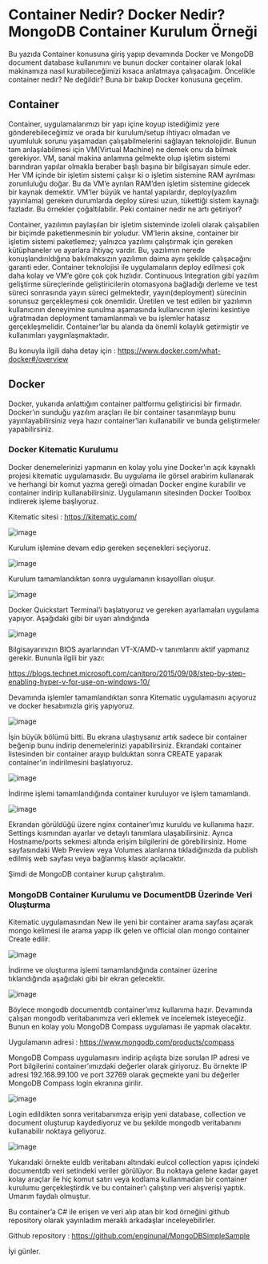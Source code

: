 # Container Nedir? Docker Nedir? MongoDB Container Kurulum Örneği


Bu yazıda Container konusuna giriş yapıp devamında Docker ve MongoDB document database kullanımını ve bunun docker container olarak lokal makinamıza nasıl kurabileceğimizi kısaca anlatmaya çalışacağım. Öncelikle container nedir? Ne değildir? Buna bir bakıp Docker konusuna geçelim.

## Container


Container, uygulamalarımızı bir yapı içine koyup istediğimiz yere gönderebileceğimiz ve orada bir kurulum/setup ihtiyacı olmadan ve uyumluluk sorunu yaşamadan çalışabilmelerini sağlayan teknolojidir. Bunun tam anlaşılabilmesi için VM(Virtual Machine) ne demek onu da bilmek gerekiyor. VM, sanal makina anlamına gelmekte olup işletim sistemi barındıran yapılar olmakla beraber başlı başına bir bilgisayarı simule eder. Her VM içinde bir işletim sistemi çalışır ki o işletim sistemine RAM ayrılması zorunluluğu doğar. Bu da VM’e ayrılan RAM’den işletim sistemine gidecek bir kaynak demektir.
VM’ler büyük ve hantal yapılardır, deploy(yazılım yayınlama) gereken durumlarda deploy süresi uzun, tükettiği sistem kaynağı fazladır. Bu örnekler çoğaltılabilir. Peki container nedir ne artı getiriyor?

Container, yazılımın paylaşılan bir işletim sisteminde izoleli olarak çalışabilen bir biçimde paketlenmesinin bir yoludur. VM'lerin aksine, container bir işletim sistemi paketlemez; yalnızca yazılımı çalıştırmak için gereken kütüphaneler ve ayarlara ihtiyaç vardır. Bu, yazılımın nerede konuşlandırıldığına bakılmaksızın yazılımın daima aynı şekilde çalışacağını garanti eder.
Container teknolojisi ile uygulamaların deploy edilmesi çok daha kolay ve VM’e göre çok çok hızlıdır. Continuous Integration gibi yazılım geliştirme süreçlerinde geliştiricilerin otomasyona bağladığı derleme ve test süreci sonrasında yayın süreci gelmektedir, yayın(deployment) sürecinin sorunsuz gerçekleşmesi çok önemlidir. Üretilen ve test edilen bir yazılımın kullanıcının deneyimine sunulma aşamasında kullanıcının işlerini kesintiye uğratmadan deployment tamamlanmalı ve bu işlemler hatasız gerçekleşmelidir. Container’lar bu alanda da önemli kolaylık getirmiştir ve kullanımları yaygınlaşmaktadır.

Bu konuyla ilgili daha detay için : https://www.docker.com/what-docker#/overview


## Docker


Docker, yukarıda anlattığım container paltformu geliştiricisi bir firmadır. Docker’ın sunduğu yazılım araçları ile bir container tasarımlayıp bunu yayınlayabilirsiniz veya hazır container’ları kullanabilir ve bunda geliştirmeler yapabilirsiniz.

### Docker Kitematic Kurulumu


Docker denemelerinizi yapmanın en kolay yolu yine Docker’ın açık kaynaklı projesi kitematic uygulamasıdır. Bu uygulama ile görsel arabirim kullanarak ve herhangi bir komut yazma gereği olmadan Docker engine kurabilir ve container indirip kullanabilirsiniz. Uygulamanın sitesinden Docker Toolbox indirerek işleme başlıyoruz.

Kitematic sitesi : https://kitematic.com/

![image](https://3.bp.blogspot.com/-rf9t0pMDjXo/WdzjPhwu3iI/AAAAAAAAAZ4/sKRrkV79o34yYxn1d2AhHnshCouVFxXowCK4BGAYYCw/s1600/1.jpg)



Kurulum işlemine devam edip gereken seçenekleri seçiyoruz.


![image](https://1.bp.blogspot.com/-Z8fFevYp3j4/WdzjU6FnljI/AAAAAAAAAaA/VUE5SwFBYGIMIn_xayNINrd6rawmpfKiQCK4BGAYYCw/s1600/2.jpg)


Kurulum tamamlandıktan sonra uygulamanın kısayollları oluşur.


![image](https://1.bp.blogspot.com/-MHUSflZKaGk/WdzjX4abp0I/AAAAAAAAAaI/h3VAkG3pescQjnhHahPBcXSWTeSPF0PKgCK4BGAYYCw/s1600/3.jpg)



Docker Quickstart Terminal’i başlatıyoruz ve gereken ayarlamaları uygulama yapıyor. Aşağıdaki gibi bir uyarı alındığında


![image](https://2.bp.blogspot.com/-o3ZsMST3fVM/Wdzjb7wQgmI/AAAAAAAAAaQ/U9HnJ8C-htYnwS36AjHshu-xwP4SxeVXACK4BGAYYCw/s1600/4.jpg)



Bilgisayarınızın BIOS ayarlarından VT-X/AMD-v tanımlarını aktif yapmanız gerekir.
Bununla ilgili bir yazı:

https://blogs.technet.microsoft.com/canitpro/2015/09/08/step-by-step-enabling-hyper-v-for-use-on-windows-10/


Devamında işlemler tamamlandıktan sonra Kitematic uygulamasını açıyoruz ve docker hesabımızla giriş yapıyoruz.


![image](https://4.bp.blogspot.com/-0fniXhZNHJI/Wdzjjolf2aI/AAAAAAAAAaY/NgXMa_9DHlQx1AQ0ugUmOteqnFuG6jYrwCK4BGAYYCw/s1600/6.jpg)



İşin büyük bölümü bitti. Bu ekrana ulaştıysanız artık sadece bir container beğenip bunu indirip denemelerinizi yapabilirsiniz. Ekrandaki container listesinden bir container arayıp bulduktan sonra CREATE yaparak container’ın indirilmesini başlatıyoruz.


![image](https://1.bp.blogspot.com/-tZoQY8YIF9w/WdzjmlSMqpI/AAAAAAAAAag/JZ2iXSUQZiY3vQgRJoOeFeKUXSCNRRnWACK4BGAYYCw/s1600/7.jpg)



İndirme işlemi tamamlandığında container kuruluyor ve işlem tamamlandı.


![image](https://3.bp.blogspot.com/-JxFV9PxQ0-s/WdzjpAekyoI/AAAAAAAAAao/o8-IrWxWBk0WNW_miuGq3bsRRrmmthY-QCK4BGAYYCw/s1600/8.jpg)



Ekrandan görüldüğü üzere nginx container’ımız kuruldu ve kullanıma hazır. Settings kısmından ayarlar ve detaylı tanımlara ulaşabilirsiniz. Ayrıca Hostname/ports sekmesi altında erişim bilgilerini de görebilirsiniz. Home sayfasındaki Web Preview veya Volumes alanlarına tıkladığınızda da publish edilmiş web sayfası veya bağlanmış klasör açılacaktır.

Şimdi de MongoDB container kurup çalıştıralım.


### MongoDB Container Kurulumu ve DocumentDB Üzerinde Veri Oluşturma


Kitematic uygulamasından New ile yeni bir container arama sayfası açarak mongo kelimesi ile arama yapıp ilk gelen ve official olan mongo container Create edilir.


![image](https://2.bp.blogspot.com/-3lyXF6ZPRRc/WdzjusBhdUI/AAAAAAAAAaw/s_w_i46dj0wPpmiD5bk59JXoGuwawPXewCK4BGAYYCw/s1600/9.jpg)



İndirme ve oluşturma işlemi tamamlandığında container üzerine tıklandığında aşağıdaki gibi bir ekran gelecektir.


![image](https://3.bp.blogspot.com/-MJZINV3rZTA/Wdzjy4yFyxI/AAAAAAAAAa4/aLkB8b-9fSIg_zLnRT6kvFqn18kYOWk5wCK4BGAYYCw/s1600/10.jpg)



Böylece mongodb documentdb container’ımız kullanıma hazır. Devamında çalışan mongodb veritabanımıza veri eklemek ve incelemek isteyeceğiz.
Bunun en kolay yolu MongoDB Compass uygulaması ile yapmak olacaktır.

Uygulamanın adresi : https://www.mongodb.com/products/compass

MongoDB Compass uygulamasını indirip açılışta bize sorulan IP adresi ve Port bilgilerini container’ımızdaki değerler olarak giriyoruz. Bu örnekte IP adresi 192.168.99.100 ve port 32769 olarak geçmekte yani bu değerler MongoDB Compass login ekranına girilir.


![image](https://1.bp.blogspot.com/-xvQYi6VEoM0/Wdzj1xSPohI/AAAAAAAAAbA/YJm_T2rBeEYGzrHYD8_htvuzm2TqNTdngCK4BGAYYCw/s1600/11.jpg)



Login edildikten sonra veritabanımıza erişip yeni database, collection ve document oluşturup kaydediyoruz ve bu şekilde mongodb veritabanını kullanabilir noktaya geliyoruz.


![image](https://4.bp.blogspot.com/-3vfbgFHdlhs/Wdzj44KyGfI/AAAAAAAAAbI/FNO7w-c7Y6AUPDqNdLRZmMcw_9MPW5CmwCK4BGAYYCw/s1600/12.jpg)



Yukarıdaki örnekte euldb veritabanı altındaki eulcol collection yapısı içindeki documentdb veri setindeki veriler görülüyor.
Bu noktaya gelene kadar gayet kolay araçlar ile hiç komut satırı veya kodlama kullanmadan bir container kurulumu gerçekleştirdik ve bu container’ı çalıştırıp veri alışverişi yaptık. Umarım faydalı olmuştur.

Bu container’a C# ile erişen ve veri alıp atan bir kod örneğini github repository olarak yayınladım meraklı arkadaşlar inceleyebilirler.


Github repository : https://github.com/enginunal/MongoDBSimpleSample



İyi günler.
